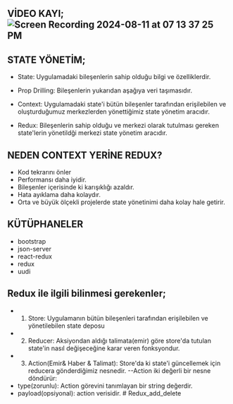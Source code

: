 ## VİDEO KAYI;![Screen Recording 2024-08-11 at 07 13 37 25 PM](https://github.com/user-attachments/assets/2b2bbbf0-8c21-40c5-aa37-d061f45ef811)


## STATE YÖNETİM;
- State: Uygulamadaki bileşenlerin sahip olduğu bilgi ve özelliklerdir.

- Prop Drilling: Bileşenlerin yukarıdan aşağıya veri taşımasıdır.

- Context: Uygulamadaki state'i bütün bileşenler tarafından erişilebilen ve oluşturduğumuz merkezlerden yönettiğimiz state yönetim aracıdır.

- Redux: Bileşenlerin sahip olduğu ve merkezi olarak tutulması gereken state'lerin yönetildği merkezi state yönetim aracıdır.

## NEDEN CONTEXT YERİNE REDUX?
- Kod tekrarını önler
- Performansı daha iyidir.
- Bileşenler içerisinde ki karışıklığı azaldır.
- Hata ayıklama daha kolaydır.
- Orta ve büyük ölçekli projelerde state yönetinimi daha kolay hale getirir.
 

 ## KÜTÜPHANELER
 - bootstrap
 - json-server
 - react-redux
 - redux
 - uudi

 ## Redux ile ilgili bilinmesi gerekenler;
 - 1. Store: Uygulamanın bütün bileşenleri tarafından erişilebilen ve yönetilebilen state deposu
 - 2. Reducer: Aksiyondan aldığı talimata(emir) göre store'da tutulan state'in nasıl değişeceğine karar veren fonksyondur.
 - 3. Action(Emir& Haber & Talimat): Store'da ki state'i güncellemek için reducera gönderdiğimiz nesnedir.
 --Action iki değerli bir nesne döndürür:
- type(zorunlu): Action görevini tanımlayan bir string değerdir.
- payload(opsiyonal): action verisidir. # Redux_add_delete
